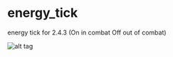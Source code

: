 # energy_tick
energy tick for 2.4.3 (On in combat Off out of combat)

![alt tag](https://i.imgur.com/OZhwxBr.jpg)
